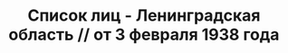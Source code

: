 ---
title: Список лиц - Ленинградская область // от 3 февраля 1938 года
description: РГАСПИ, ф.17, т.6, оп.171, дело 414, лист 340
images:
- /disk/pictures/v06/17-171-414-340.jpg
- /disk/pictures/v06/17-171-414-341.jpg
- /disk/pictures/v06/17-171-414-342.jpg
- /disk/pictures/v06/17-171-414-343.jpg
- /disk/pictures/v06/17-171-414-344.jpg
- /disk/pictures/v06/17-171-414-345.jpg
---
